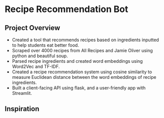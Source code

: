 # Recipe Recommendation Bot

## Project Overview

- Created a tool that recommends recipes based on ingredients inputted to help students eat better food.
- Scraped over 4000 recipes from All Recipes and Jamie Oliver using python and beautiful soup.
- Parsed recipe ingredients and created word embeddings using Word2Vec and TF-IDF.
- Created a recipe recommendation system using cosine similarity to measure Euclidean distance between the word embeddings of recipe ingredients.
- Built a client-facing API using flask, and a user-friendly app with Streamlit.

## Inspiration
